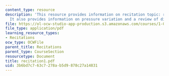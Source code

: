 ```yaml
---
content_type: resource
description: 'This resource provides information on recitation topic: review of hydrostatics.
  It also provides information on pressure variation and a review of dimensional analysis.'
file: https://ol-ocw-studio-app-production.s3.amazonaws.com/courses/1-060-engineering-mechanics-ii-spring-2006/3b6bd7c763c7278ab5d9878c27a14831_recitation1.pdf
file_type: application/pdf
learning_resource_types:
- Recitations
ocw_type: OCWFile
parent_title: Recitations
parent_type: CourseSection
resourcetype: Document
title: recitation1.pdf
uid: 3b6bd7c7-63c7-278a-b5d9-878c27a14831
---
```

